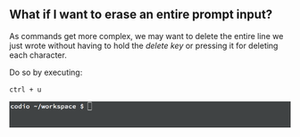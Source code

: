 ## What if I want to erase an entire prompt input?

As commands get more complex, we may want to delete the entire line we just wrote without having to hold the _delete key_ or pressing it for deleting each character.

Do so by executing:

```
ctrl + u
```

![clearing-line-inputs](.guides/img/shortcut-ctrl-u.gif)